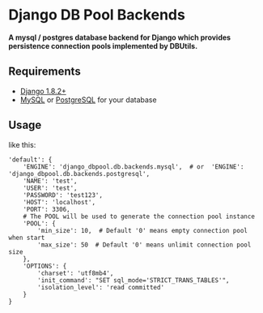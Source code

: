 Django DB Pool Backends
=======================

**A mysql / postgres database backend for Django which provides persistence connection pools implemented by DBUtils.**


Requirements
------------
* [Django 1.8.2+](https://www.djangoproject.com/download/)
* [MySQL](https://dev.mysql.com/downloads/mysql/) or [PostgreSQL](http://initd.org/psycopg/) for your database


Usage
-----

like this:

    'default': {
        'ENGINE': 'django_dbpool.db.backends.mysql',  # or  'ENGINE': 'django_dbpool.db.backends.postgresql',
        'NAME': 'test',
        'USER': 'test',
        'PASSWORD': 'test123',
        'HOST': 'localhost',
        'PORT': 3306,
        # The POOL will be used to generate the connection pool instance
        'POOL': {
            'min_size': 10,  # Default '0' means empty connection pool when start
            'max_size': 50  # Default '0' means unlimit connection pool size
        },
        'OPTIONS': {
            'charset': 'utf8mb4',
            'init_command': "SET sql_mode='STRICT_TRANS_TABLES'",
            'isolation_level': 'read committed'
        }
    }
